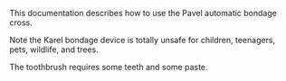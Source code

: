 This documentation describes how to use the Pavel automatic bondage cross.

Note the Karel bondage device is totally unsafe for children, teenagers, pets, wildlife, and trees.

The toothbrush requires some teeth and some paste.